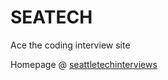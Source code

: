 SEATECH
=================================

Ace the coding interview site

Homepage @ [seattletechinterviews](http://seattletechinterviews.com)
